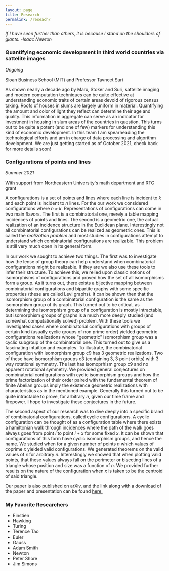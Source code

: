```yaml
---
layout: page
title: Research
permalink: /reseach/
---
```


<div>
	<p><i> If I have seen further than others, it is because I stand on the shoulders of giants. -Isaac Newton</i></p>

<h3>Quantifying economic development in third world countries via sattelite images</h3>
<p><i>Ongoing</i></p>
<p>Sloan Business School (MIT) and Professor Tavneet Suri</p>
<p>
As shown nearly a decade ago by Marx, Stoker and Suri, sattelite imaging and modern computation techniques can be quite effective at understanding economic traits of certain areas devoid of rigorous census taking. Roofs of houses in slums are largely uniform in material. Quantifying the amount and color of light they reflect can determine their age and quality. This information in aggregate can serve as an indicator for investment in housing in slum areas of the countries in question. This turns out to be quite a potent (and one of few) markers for understanding this kind of economic development. In this team I am spearheading the technological efforts and am in charge of data processing and algorithm development. We are just getting started as of October 2021, check back for more details soon!
</p>

<h3>Configurations of points and lines</h3>
<p><i>Summer 2021</i></p>
<p>With support from Northeastern University's math department and RTG grant</p>
<p>A configurations is a set of points and lines where each line is incident to <i>k</i> and each point is incident to <i>n</i> lines. For the our work we considered configurations where <i> n = k</i>. Representations of configurations can come in two main flavors. The first is a combinatorial one, merely a table mapping incidences of points and lines. The second is a geometric one, the actual realization of an incidence structure in the Euclidean plane. Interestingly not all combinatorial configurations can be realized as geometric ones. This is called the <i>realization problem</i> and most studies in configurations attempt to understand which combinatorial configurations are realizable. This problem is still very much open in its general form. </p>

<p>In our work we sought to achieve two things. The first was to investigate how the lense of group theory can help understand when combinatorial configurations might be realizable. If they are we also use these tools to infer their structure. To achieve this, we relied upon classic notions of isomorphisms of configurations and proved how the set of all isomorphisms form a group. As it turns out, there exists a bijective mapping between combinatorial configurations and bipartite graphs with some specific properties (these are called Levi graphs). It can be shown then that the isomorphism group of a combinatorial configuration is the same as the isomorphism group of its graph. This turned out to be critical, as determining the isomorphism group of a configuration is mostly intractable, but isomorphism groups of graphs is a much more deeply studied (and somewhat computationally solved) problem. With these tools we investigated cases where combinatorial configurations with groups of certain kind (usually cyclic groups of non prime order) yielded geometric configurations realizations whose "geometric" isomorphism group was a cyclic subgroup of the combinatorial one. This turned out to give us a fascinating intuition and examples. To illustrate, the combinatorial configuration with isomorphism group c9 has 3 geometric realizations. Two of these have isomorphism groups c3 (containing 3, 3 point orbits) with 3 way rotational symmetry. The last has isomoprhism group c9 and no apparent rotational symmetry. We provided general conjectures on combinatorial configurations with cyclic isomorphism groups and how the prime factorization of their order paired with the fundamental theorem of finite Abelian groups imply the existence geometric realizations with characteristics as in the mentioned example. Generally this turned out to be quite intractable to prove, for arbitrary <i>n</i>, given our time frame and firepower. I hope to investigate these conjectures in the future. </p>

<p>The second aspect of our research was to dive deeply into a specific brand of combinatorial configurations, called cyclic configurations. A cyclic configuration can be thought of as a configuration table where there exists a hamiltonian walk through incidences where the path of the walk goes always goes from point <i>i</i> to point <i>i + x</i> for some fixed <i>x</i>. It can be shown that configurations of this form have cyclic isomorphism groups, and hence the name. We studied when for a given number of points <i>n</i> which values of coprime <i>x</i> yielded valid configurations. We generated theorems on the valid values of <i>x</i> for arbitrary <i>n</i>. Interestingly we showed that when plotting valid points, that these values always fall on the perimeter or bisecting lines of a triangle whose position and size was a function of <i>n</i>. We provided further results on the nature of the configuration when <i>x</i> is taken to be the centroid of said triangle.</p>

<p>Our paper is also published on arXiv, and the link along with a download of the paper and presentation can be found <a href="/links">here.</a></p>

<h3>My Favorite Researchers</h3>
<ul>
  <li>Einstien</li>
  <li>Hawking</li>
  <li>Turing</li>
  <li>Terence Tao</li>
  <li>Euler</li>
  <li>Gauss</li>
  <li>Adam Smith</li>
  <li>Newton</li>
  <li>Peter Shore</li>
  <li>Jim Simons</li>
</ul>

</div>

